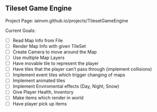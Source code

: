 Tileset Game Engine
----------------------------------------------
Project Page: iainvm.github.io/projects/TilesetGameEngine

Current Goals:
- [ ] Read Map Info from File 
- [ ] Render Map Info with given TileSet 
- [ ] Create Camera to move around the Map 
- [ ] Use multiple Map Layers 
- [ ] Have movable tile to represent the player 
- [ ] Have tiles that the player can’t pass through (implement collisions) 
- [ ] Implement event tiles which trigger changing of maps
- [ ] Implement animated tiles 
- [ ] Implement Enviromental effects (Day, Night, Snow) 
- [ ] Give Player Health, Inventory
- [ ] Make items which render in world
- [ ] Have player pick up items
